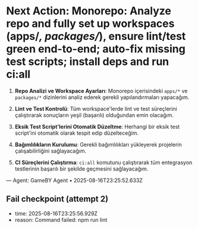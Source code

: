 # Next Action: Monorepo: Analyze repo and fully set up workspaces (apps/*, packages/*), ensure lint/test green end-to-end; auto-fix missing test scripts; install deps and run ci:all

1. **Repo Analizi ve Workspace Ayarları**: Monorepo içerisindeki `apps/*` ve `packages/*` dizinlerini analiz ederek gerekli yapılandırmaları yapacağım.

2. **Lint ve Test Kontrolü**: Tüm workspace'lerde lint ve test süreçlerini çalıştırarak sonuçların yeşil (başarılı) olduğundan emin olacağım.

3. **Eksik Test Script'lerini Otomatik Düzeltme**: Herhangi bir eksik test script'ini otomatik olarak tespit edip düzelteceğim.

4. **Bağımlılıkların Kurulumu**: Gerekli bağımlılıkları yükleyerek projelerin çalışabilirliğini sağlayacağım.

5. **CI Süreçlerini Çalıştırma**: `ci:all` komutunu çalıştırarak tüm entegrasyon testlerinin başarılı bir şekilde geçmesini sağlayacağım.

— Agent: GameBY Agent • 2025-08-16T23:25:52.633Z


## Fail checkpoint (attempt 2)
- time: 2025-08-16T23:25:56.929Z
- reason: Command failed: npm run lint
